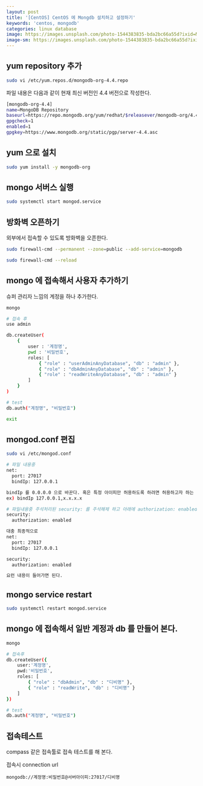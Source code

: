 ```yaml
---
layout: post
title: '[CentOS] CentOS 에 Mongdb 설치하고 설정하기'
keywords: 'centos, mongodb'
categories: linux database
image: https://images.unsplash.com/photo-1544383835-bda2bc66a55d?ixid=MXwxMjA3fDB8MHxwaG90by1wYWdlfHx8fGVufDB8fHw%3D&ixlib=rb-1.2.1&auto=format&fit=crop&w=1021&q=80
image-sm: https://images.unsplash.com/photo-1544383835-bda2bc66a55d?ixid=MXwxMjA3fDB8MHxwaG90by1wYWdlfHx8fGVufDB8fHw%3D&ixlib=rb-1.2.1&auto=format&fit=crop&w=1021&q=80
---
```


## yum repository 추가

```bash
sudo vi /etc/yum.repos.d/mongodb-org-4.4.repo
```

파일 내용은 다음과 같이 현재 최신 버전인 4.4 버전으로 작성한다.

```bash
[mongodb-org-4.4]
name=MongoDB Repository
baseurl=https://repo.mongodb.org/yum/redhat/$releasever/mongodb-org/4.4/x86_64/
gpgcheck=1
enabled=1
gpgkey=https://www.mongodb.org/static/pgp/server-4.4.asc
```

## yum 으로 설치

```bash
sudo yum install -y mongodb-org
```

## mongo 서버스 실행

```bash
sudo systemctl start mongod.service
```

## 방화벽 오픈하기

외부에서 접속할 수 있도록 방화벽을 오픈한다.

```bash
sudo firewall-cmd --permanent --zone=public --add-service=mongodb

sudo firewall-cmd --reload
```

## mongo 에 접속해서 사용자 추가하기

슈퍼 관리자 느낌의 계정을 하나 추가한다.

```bash
mongo

# 접속 후
use admin

db.createUser(
    {
        user : '계정명',
        pwd : '비밀번호',
        roles: [
            { "role" : "userAdminAnyDatabase", "db" : "admin" },
            { "role" : "dbAdminAnyDatabase", "db" : "admin" },
            { "role" : "readWriteAnyDatabase", "db" : "admin" }
        ]
    }
)

# test
db.auth("계정명", "비밀번호")

exit
```

## mongod.conf 편집

```bash
sudo vi /etc/mongod.conf

# 파일 내용중
net:
  port: 27017
  bindIp: 127.0.0.1

bindIp 를 0.0.0.0 으로 바꾼다. 혹은 특정 아이피만 허용하도록 하려면 허용하고자 하는 ip 들을 , 로 구분해서 적어준다.
ex) bindIp 127.0.0.1,x.x.x.x

# 파일내용중 주석처리된 security: 를 주석해제 하고 아래에 authorization: enabled 을 추가해 준다.
security:
  authorization: enabled

대충 최종적으로
net:
  port: 27017
  bindIp: 127.0.0.1

security:
  authorization: enabled

요런 내용이 들어가면 된다.
```

## mongo service restart

```bash
sudo systemctl restart mongod.service
```

## mongo 에 접속해서 일반 계정과 db 를 만들어 본다.

```bash
mongo

# 접속후
db.createUser({
    user:'계정명',
    pwd:'비밀번호',
    roles: [
        { "role" : "dbAdmin", "db" : "디비명" },
        { "role" : "readWrite", "db" : "디비명" }
    ]
})

# test
db.auth("계정명", "비밀번호")
```

## 접속테스트

compass 같은 접속툴로 접속 테스트를 해 본다.

접속시 connection url

```
mongodb://계정명:비밀번호@서버아이피:27017/디비명
```
